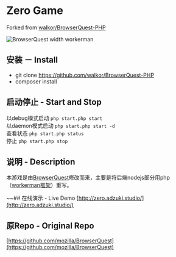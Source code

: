 # Zero Game
Forked from [walkor/BrowserQuest-PHP](https://github.com/walkor/BrowserQuest-PHP)

![BrowserQuest width workerman](https://github.com/walkor/BrowserQuest-PHP/blob/master/Web/img/screenshot.jpg?raw=true)

## 安装 － Install
+   git clone https://github.com/walkor/BrowserQuest-PHP
+   composer install 

## 启动停止 - Start and Stop
以debug模式启动 ```php start.php start```  
以daemon模式启动 ```php start.php start -d```  
查看状态 ```php start.php status```  
停止 ```php start.php stop```  

## 说明 - Description
本游戏是由[BrowserQuest](https://github.com/mozilla/BrowserQuest)修改而来，主要是将后端nodejs部分用php（[workerman框架](https://github.com/walkor/workerman)）重写。

~~## 在线演示 - Live Demo
[http://zero.adzuki.studio/](http://zero.adzuki.studio/)

## 原Repo - Original Repo
[https://github.com/mozilla/BrowserQuest](https://github.com/mozilla/BrowserQuest)
